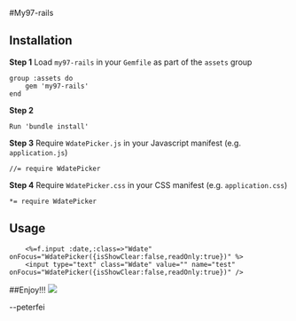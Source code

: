 #My97-rails
## Installation
**Step 1**
Load `my97-rails` in your `Gemfile` as part of the `assets` group

```
group :assets do 
    gem 'my97-rails'
end
```
**Step 2**
```
Run 'bundle install'
```
**Step 3**
Require `WdatePicker.js` in your Javascript manifest (e.g. `application.js`)
```
//= require WdatePicker
```
**Step 4**
Require `WdatePicker.css` in your CSS manifest (e.g. `application.css`)
```
*= require WdatePicker
```
## Usage
```
    <%=f.input :date,:class=>"Wdate" onFocus="WdatePicker({isShowClear:false,readOnly:true})" %>
    <input type="text" class="Wdate" value="" name="test" onFocus="WdatePicker({isShowClear:false,readOnly:true})" />
```
##Enjoy!!!
![](http://l.ruby-china.org/photo/f1328a8b7a2e874c95105f5777f89838.png)

--peterfei
